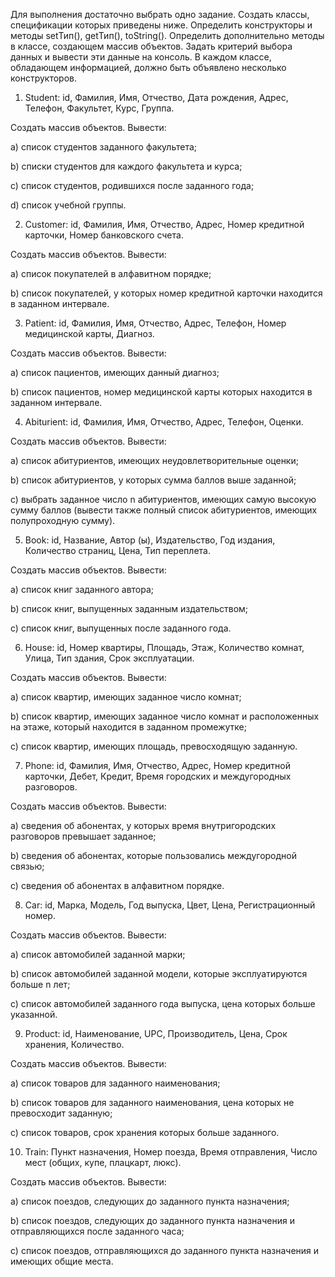 Для выполнения достаточно выбрать одно задание.
Создать классы, спецификации которых приведены ниже. Определить конструкторы и методы setТип(), getТип(), toString(). Определить дополнительно методы в классе, создающем массив объектов. Задать критерий выбора данных и вывести эти данные на консоль. В каждом классе, обладающем информацией, должно быть объявлено несколько конструкторов.

1. Student: id, Фамилия, Имя, Отчество, Дата рождения, Адрес, Телефон, Факультет, Курс, Группа.

Создать массив объектов. Вывести:

a) список студентов заданного факультета;

b) списки студентов для каждого факультета и курса;

c) список студентов, родившихся после заданного года;

d) список учебной группы.

2. Customer: id, Фамилия, Имя, Отчество, Адрес, Номер кредитной карточки, Номер банковского счета.

Создать массив объектов. Вывести:

a) список покупателей в алфавитном порядке;

b) список покупателей, у которых номер кредитной карточки находится в заданном интервале.

3. Patient: id, Фамилия, Имя, Отчество, Адрес, Телефон, Номер медицинской карты, Диагноз.

Создать массив объектов. Вывести:

a) список пациентов, имеющих данный диагноз;

b) список пациентов, номер медицинской карты которых находится в заданном интервале.

4. Abiturient: id, Фамилия, Имя, Отчество, Адрес, Телефон, Оценки.

Создать массив объектов. Вывести:

a) список абитуриентов, имеющих неудовлетворительные оценки;

b) список абитуриентов, у которых сумма баллов выше заданной;

c) выбрать заданное число n абитуриентов, имеющих самую высокую сумму баллов (вывести также полный список абитуриентов, имеющих полупроходную сумму).

5. Book: id, Название, Автор (ы), Издательство, Год издания, Количество страниц, Цена, Тип переплета.

Создать массив объектов. Вывести:

a) список книг заданного автора;

b)   список книг, выпущенных заданным издательством;

c)   список книг, выпущенных после заданного года.

6. House: id, Номер квартиры, Площадь, Этаж, Количество комнат, Улица, Тип здания, Срок эксплуатации.

Создать массив объектов. Вывести:

a) список квартир, имеющих заданное число комнат;

b) список квартир, имеющих заданное число комнат и расположенных на этаже, который находится в заданном промежутке;

c) список квартир, имеющих площадь, превосходящую заданную.

7. Phone: id, Фамилия, Имя, Отчество, Адрес, Номер кредитной карточки, Дебет, Кредит, Время городских и междугородных разговоров.

Создать массив объектов. Вывести:

a) сведения об абонентах, у которых время внутригородских разговоров превышает заданное;

b) сведения об абонентах, которые пользовались междугородной связью;

c) сведения об абонентах в алфавитном порядке.

8. Car: id, Марка, Модель, Год выпуска, Цвет, Цена, Регистрационный номер.

Создать массив объектов. Вывести:

a) список автомобилей заданной марки;

b) список автомобилей заданной модели, которые эксплуатируются больше n лет;

c) список автомобилей заданного года выпуска, цена которых больше указанной.

9. Product: id, Наименование, UPC, Производитель, Цена, Срок хранения, Количество.

Создать массив объектов. Вывести:

a) список товаров для заданного наименования;

b) список товаров для заданного наименования, цена которых не превосходит заданную;

c) список товаров, срок хранения которых больше заданного.

10. Train: Пункт назначения, Номер поезда, Время отправления, Число мест (общих, купе, плацкарт, люкс).

Создать массив объектов. Вывести:

a) список поездов, следующих до заданного пункта назначения;

b) список поездов, следующих до заданного пункта назначения и отправляющихся после заданного часа;

c) список поездов, отправляющихся до заданного пункта назначения и имеющих общие места.